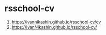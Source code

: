 # rsschool-cv
1. https://ivannikashin.github.io/rsschool-cv/cv
2. https://IvanNikashin.github.io/rsschool-cv/
